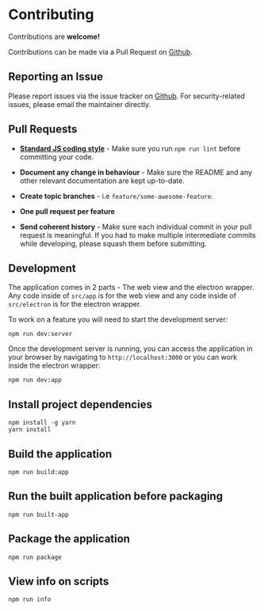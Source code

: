 # Contributing

Contributions are **welcome!**

Contributions can be made via a Pull Request on [Github](https://github.com/mike182uk/xbl-friends).

## Reporting an Issue

Please report issues via the issue tracker on [Github](https://github.com/mike182uk/xbl-friends). For security-related issues, please email the maintainer directly.

## Pull Requests

- **[Standard JS coding style](http://standardjs.com/index.html)** - Make sure you run `npm run lint` before committing your code.

- **Document any change in behaviour** - Make sure the README and any other relevant documentation are kept up-to-date.

- **Create topic branches** - i.e `feature/some-awesome-feature`.

- **One pull request per feature**

- **Send coherent history** - Make sure each individual commit in your pull request is meaningful. If you had to make multiple intermediate commits while developing, please squash them before submitting.

## Development

The application comes in 2 parts - The web view and the electron wrapper. Any code inside of `src/app` is for the web view and any code inside of `src/electron` is for the electron wrapper.

To work on a feature you will need to start the development server:

```
npm run dev:server
```

Once the development server is running, you can access the application in your browser by navigating to `http://localhost:3000` or you can work inside the electron wrapper:

```
npm run dev:app
```

## Install project dependencies

```
npm install -g yarn
yarn install
```

## Build the application

```
npm run build:app
```

## Run the built application before packaging

```
npm run built-app
```

## Package the application

```
npm run package
```

## View info on scripts

```
npm run info
```
